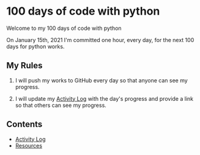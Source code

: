 # 100 days of code with python

Welcome to my 100 days of code with python

On January 15th, 2021 I'm committed one hour, every day, for the next 100 days for python works.

## My Rules

1. I will push my works to GitHub every day so that anyone can see my progress.

2. I will update my [Activity Log](log.md) with the day's progress and provide a link so that others can see my progress.

## Contents

- [Activity Log](log.md)
- [Resources](resources.md)
